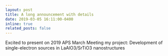 ```yaml
---
layout: post
title: A long announcement with details
date: 2019-03-05 16:11:00-0400
inline: true
related_posts: false
---
```


Excited to present on 2019 APS March Meeting my project: Development of single-electron sources in LaAlO3/SrTiO3 nanostructures
